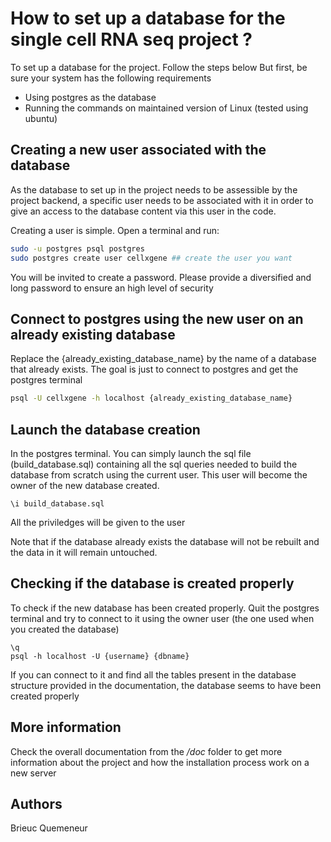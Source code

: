 # How to set up a database for the single cell RNA seq project ?

To set up a database for the project. Follow the steps below
But first, be sure your system has the following requirements

- Using postgres as the database
- Running the commands on maintained version of Linux (tested using ubuntu)

## Creating a new user associated with the database

As the database to set up in the project needs to be assessible by the project
backend, a specific user needs to be associated with it in order to give an 
access to the database content via this user in the code.

Creating a user is simple. Open a terminal and run:

```bash
sudo -u postgres psql postgres
sudo postgres create user cellxgene ## create the user you want
```

You will be invited to create a password. Please provide a diversified and long
password to ensure an high level of security

## Connect to postgres using the new user on an already existing database

Replace the {already_existing_database_name} by the name of a database that 
already exists. The goal is just to connect to postgres and get the postgres
terminal

```bash
psql -U cellxgene -h localhost {already_existing_database_name}
```

## Launch the database creation 

In the postgres terminal. You can simply launch the sql file (build_database.sql) 
containing all the sql queries needed to build the database from scratch using 
the current user. This user will become the owner of the new database created.

```
\i build_database.sql
``` 

All the priviledges will be given to the user 

Note that if the database already exists the database will not be rebuilt and 
the data in it will remain untouched.

## Checking if the database is created properly

To check if the new database has been created properly. Quit the postgres terminal
and try to connect to it using the owner user (the one used when you created the 
database)

```
\q
psql -h localhost -U {username} {dbname}
```

If you can connect to it and find all the tables present in the database structure
provided in the documentation, the database seems to have been created properly

## More information

Check the overall documentation from the */doc* folder to get more information 
about the project and how the installation process work on a new server

## Authors

Brieuc Quemeneur
